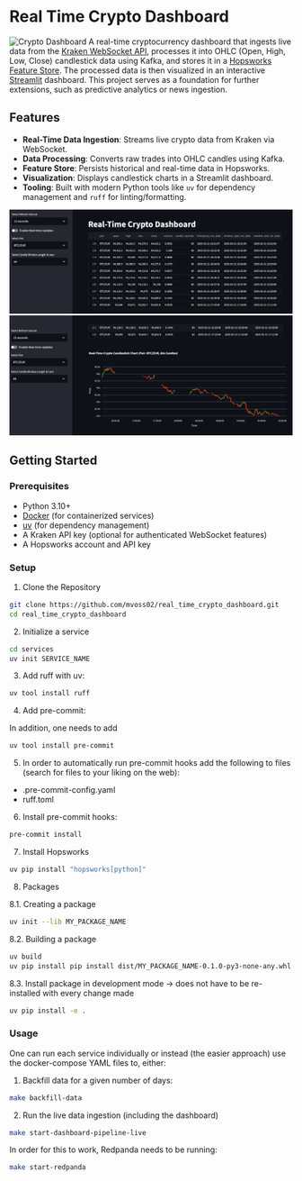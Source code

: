 # Real Time Crypto Dashboard

![Crypto Dashboard](https://img.shields.io/badge/status-finished-green)
A real-time cryptocurrency dashboard that ingests live data from the [Kraken WebSocket API](https://docs.kraken.com/api/), processes it into OHLC (Open, High, Low, Close) candlestick data using Kafka, and stores it in a [Hopsworks Feature Store](https://www.hopsworks.ai/). The processed data is then visualized in an interactive [Streamlit](https://streamlit.io/) dashboard. This project serves as a foundation for further extensions, such as predictive analytics or news ingestion.

## Features

- **Real-Time Data Ingestion**: Streams live crypto data from Kraken via WebSocket.
- **Data Processing**: Converts raw trades into OHLC candles using Kafka.
- **Feature Store**: Persists historical and real-time data in Hopsworks.
- **Visualization**: Displays candlestick charts in a Streamlit dashboard.
- **Tooling**: Built with modern Python tools like `uv` for dependency management and `ruff` for linting/formatting.

![Screnshot displaying landing page](imgs/dashboard_img_1.png)
![Screnshot displaying candlestick graph](imgs/dashboard_img_2.png)

## Getting Started

### Prerequisites

- Python 3.10+
- [Docker](https://www.docker.com/) (for containerized services)
- [uv](https://github.com/astral-sh/uv) (for dependency management)
- A Kraken API key (optional for authenticated WebSocket features)
- A Hopsworks account and API key

### Setup

1. Clone the Repository

```bash
git clone https://github.com/mvoss02/real_time_crypto_dashboard.git
cd real_time_crypto_dashboard
```

2. Initialize a service

```bash
cd services
uv init SERVICE_NAME
```

3. Add ruff with uv:

```bash
uv tool install ruff
```

4. Add pre-commit:

In addition, one needs to add

```bash
uv tool install pre-commit
```

5. In order to automatically run pre-commit hooks add the
   following to files (search for files to your liking on the web):

- .pre-commit-config.yaml
- ruff.toml

6. Install pre-commit hooks:

```bash
pre-commit install
```

7. Install Hopsworks

```bash
uv pip install "hopsworks[python]"
```

8. Packages

8.1. Creating a package

```bash
uv init --lib MY_PACKAGE_NAME
```

8.2. Building a package

```bash
uv build
uv pip install pip install dist/MY_PACKAGE_NAME-0.1.0-py3-none-any.whl
```

8.3. Install package in development mode -> does not have to be re-installed with every change made

```bash
uv pip install -e .
```

### Usage

One can run each service individually or instead (the easier approach) use the docker-compose YAML files to, either:

1. Backfill data for a given number of days:

```bash
make backfill-data
```

2. Run the live data ingestion (including the dashboard)

```bash
make start-dashboard-pipeline-live
```

In order for this to work, Redpanda needs to be running:

```bash
make start-redpanda
```
